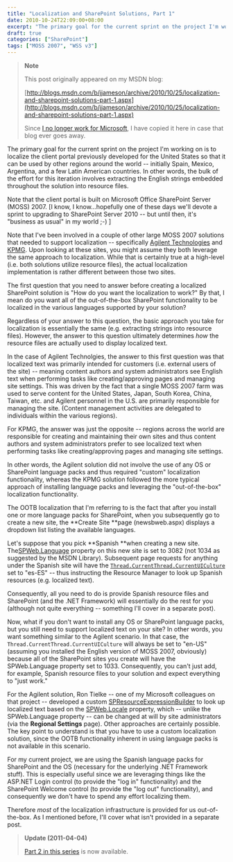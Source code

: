 ```yaml
---
title: "Localization and SharePoint Solutions, Part 1"
date: 2010-10-24T22:09:00+08:00
excerpt: "The primary goal for the current sprint on the project I'm working on is to localize the client portal previously developed for the United States so that it can be used by other regions around the world -- initially Spain, Mexico, Argentina, and a few..."
draft: true
categories: ["SharePoint"]
tags: ["MOSS 2007", "WSS v3"]
---
```


> **Note**
> 
> This post originally appeared on my MSDN blog:  
>   
> 
> [http://blogs.msdn.com/b/jjameson/archive/2010/10/25/localization-and-sharepoint-solutions-part-1.aspx](http://blogs.msdn.com/b/jjameson/archive/2010/10/25/localization-and-sharepoint-solutions-part-1.aspx)
> 
> Since [I no longer work for Microsoft](/blog/jjameson/archive/2011/09/02/last-day-with-microsoft.aspx), I have copied it here in case that blog ever goes away.


The primary goal for the current sprint on the project I'm working on is to localize the client portal previously developed for the United States so that it can be used by other regions around the world -- initially Spain, Mexico, Argentina, and a few Latin American countries. In other words, the bulk of the effort for this iteration involves extracting the English strings embedded throughout the solution into resource files.

Note that the client portal is built on Microsoft Office SharePoint Server (MOSS) 2007. [I know, I know...hopefully one of these days we'll devote a sprint to upgrading to SharePoint Server 2010 -- but until then, it's "business as usual" in my world ;-) ]

Note that I've been involved in a couple of other large MOSS 2007 solutions that needed to support localization -- specifically [Agilent Technologies](http://www.chem.agilent.com) and [KPMG](http://www.kpmg.com). Upon looking at these sites, you might assume they both leverage the same approach to localization. While that is certainly true at a high-level (i.e. both solutions utilize resource files), the actual localization implementation is rather different between those two sites.

The first question that you need to answer before creating a localized SharePoint solution is "How do you want the localization to work?" By that, I mean do you want all of the out-of-the-box SharePoint functionality to be localized in the various languages supported by your solution?

Regardless of your answer to this question, the basic approach you take for localization is essentially the same (e.g. extracting strings into resource files). However, the answer to this question ultimately determines *how* the resource files are actually used to display localized text.

In the case of Agilent Technolgies, the answer to this first question was that localized text was primarily intended for customers (i.e. external users of the site) -- meaning content authors and system administrators see English text when performing tasks like creating/approving pages and managing site settings. This was driven by the fact that a single MOSS 2007 farm was used to serve content for the United States, Japan, South Korea, China, Taiwan, etc. and Agilent personnel in the U.S. are primarily responsible for managing the site. (Content management activities are delegated to individuals within the various regions).

For KPMG, the answer was just the opposite -- regions across the world are responsible for creating and maintaining their own sites and thus content authors and system administrators prefer to see localized text when performing tasks like creating/approving pages and managing site settings.

In other words, the Agilent solution did not involve the use of any OS or SharePoint language packs and thus required "custom" localization functionality, whereas the KPMG solution followed the more typical approach of installing language packs and leveraging the "out-of-the-box" localization functionality.

The OOTB localization that I'm referring to is the fact that after you install one or more language packs for SharePoint, when you subsequently go to create a new site, the **Create Site **page (newsbweb.aspx) displays a dropdown list listing the available languages.

Let's suppose that you pick **Spanish **when creating a new site. The[SPWeb.Language](http://msdn.microsoft.com/en-us/library/microsoft.sharepoint.spweb.language%28v=office.12%29.aspx) property on this new site is set to 3082 (not 1034 as suggested by the MSDN Library). Subsequent page requests for anything under the Spanish site will have the [`Thread.CurrentThread.CurrentUICulture`](http://msdn.microsoft.com/en-us/library/system.threading.thread.currentuiculture.aspx) set to "es-ES" -- thus instructing the Resource Manager to look up Spanish resources (e.g. localized text).

Consequently, all you need to do is provide Spanish resource files and SharePoint (and the .NET Framework) will essentially do the rest for you (although not quite everything -- something I'll cover in a separate post).

Now, what if you don't want to install any OS or SharePoint language packs, but you still need to support localized text on your site? In other words, you want something similar to the Agilent scenario. In that case, the `Thread.CurrentThread.CurrentUICulture` will always be set to "en-US" (assuming you installed the English version of MOSS 2007, obviously) because all of the SharePoint sites you create will have the SPWeb.Language property set to 1033. Consequently, you can't just add, for example, Spanish resource files to your solution and expect everything to "just work."

For the Agilent solution, Ron Tielke -- one of my Microsoft colleagues on that project -- developed a custom [SPResourceExpressionBuilder](http://msdn.microsoft.com/en-us/library/microsoft.sharepoint.spresourceexpressionbuilder%28v=office.12%29.aspx) to look up localized text based on the [SPWeb.Locale](http://msdn.microsoft.com/en-us/library/microsoft.sharepoint.spweb.locale%28v=office.12%29.aspx) property, which -- unlike the SPWeb.Language property -- can be changed at will by site administrators (via the **Regional Settings** page). Other approaches are certainly possible. The key point to understand is that you have to use a custom localization solution, since the OOTB functionality inherent in using language packs is not available in this scenario.

For my current project, we are using the Spanish language packs for SharePoint and the OS (necessary for the underlying .NET Framework stuff). This is especially useful since we are leveraging things like the ASP.NET Login control (to provide the "log in" functionality) and the SharePoint Welcome control (to provide the "log out" functionality), and consequently we don't have to spend any effort localizing them.

Therefore *most* of the localization infrastructure is provided for us out-of-the-box. As I mentioned before, I'll cover what isn't provided in a separate post.


> **Update (2011-04-04)**
> 
> [Part 2 in this series](/blog/jjameson/archive/2011/04/04/localization-and-sharepoint-solutions-part-2-a-k-a-the-currentuicultureswitcher-class.aspx) is now available.

